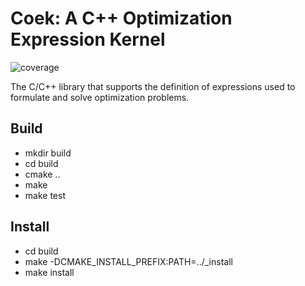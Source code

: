 # Coek: A C++ Optimization Expression Kernel

![coverage](https://gitlab.com/coopr/coek/badges/master/coverage.svg)


The C/C++ library that supports the definition of expressions used to formulate and solve optimization problems.

## Build

* mkdir build
* cd build
* cmake ..
* make
* make test

## Install

* cd build
* make -DCMAKE\_INSTALL\_PREFIX:PATH=../\_install
* make install

